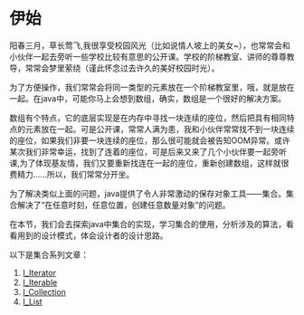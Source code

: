 # 伊始
阳春三月，草长莺飞,我很享受校园风光（比如说情人坡上的美女~），也常常会和小伙伴一起去旁听一些学校比较有意思的公开课。学校的阶梯教室、讲师的尊尊教导，常常会梦里萦绕（谨此怀念过去许久的美好校园时光）。

为了方便操作，我们常常会将同一类型的元素放在一个阶梯教室里，哦，就是放在一起。在java中，可能你马上会想到数组，确实，数组是一个很好的解决方案。

数组有个特点，它的底层实现是在内存中寻找一块连续的座位，然后把具有相同特点的元素放在一起。可是公开课，常常人满为患，我和小伙伴常常找不到一块连续的座位，如果我们非要一块连续的座位，那么很可能就会被告知OOM异常。或许某次我们非常幸运，找到了连着的座位，可是后来又来了几个小伙伴要一起旁听课,为了体现基友情，我们又要重新找连在一起的座位，重新创建数组，这样就很费精力......所以，我们常常分开坐。

为了解决类似上面的问题，java提供了令人非常激动的保存对象工具——集合。集合解决了“在任意时刻，任意位置，创建任意数量对象”的问题。

在本节，我们会去探索java中集合的实现，学习集合的使用，分析涉及的算法，看看用到的设计模式，体会设计者的设计思路。

以下是集合系列文章：

1. [I_Iterator](/java/util/I_iterator.md)
2. [I_Iterable](/java/lang/I_Iterable.md)
3. [I_Collection](/java/util/I_Collection.md)
4. [I_List](/java/util/I_List.md)
